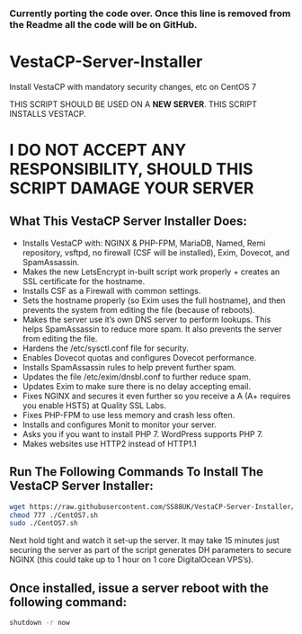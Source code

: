 ### Currently porting the code over. Once this line is removed from the Readme all the code will be on GitHub.

# VestaCP-Server-Installer
Install VestaCP with mandatory security changes, etc on CentOS 7

THIS SCRIPT SHOULD BE USED ON A **NEW SERVER**. THIS SCRIPT INSTALLS VESTACP.

# I DO NOT ACCEPT ANY RESPONSIBILITY, SHOULD THIS SCRIPT DAMAGE YOUR SERVER

## What This VestaCP Server Installer Does:

- Installs VestaCP with: NGINX & PHP-FPM, MariaDB, Named, Remi repository, vsftpd, no firewall (CSF will be installed), Exim, Dovecot, and SpamAssassin.
- Makes the new LetsEncrypt in-built script work properly + creates an SSL certificate for the hostname.
- Installs CSF as a Firewall with common settings.
- Sets the hostname properly (so Exim uses the full hostname), and then prevents the system from editing the file (because of reboots).
- Makes the server use it’s own DNS server to perform lookups. This helps SpamAssassin to reduce more spam. It also prevents the server from editing the file.
- Hardens the /etc/sysctl.conf file for security.
- Enables Dovecot quotas and configures Dovecot performance.
- Installs SpamAssassin rules to help prevent further spam.
- Updates the file /etc/exim/dnsbl.conf to further reduce spam.
- Updates Exim to make sure there is no delay accepting email.
- Fixes NGINX and secures it even further so you receive a A (A+ requires you enable HSTS) at Quality SSL Labs.
- Fixes PHP-FPM to use less memory and crash less often.
- Installs and configures Monit to monitor your server.
- Asks you if you want to install PHP 7. WordPress supports PHP 7.
- Makes websites use HTTP2 instead of HTTP1.1

## Run The Following Commands To Install The VestaCP Server Installer:

```bash
wget https://raw.githubusercontent.com/SS88UK/VestaCP-Server-Installer/master/CentOS7.sh -O ./CentOS7.sh
chmod 777 ./CentOS7.sh
sudo ./CentOS7.sh
```

Next hold tight and watch it set-up the server. It may take 15 minutes just securing the server as part of the script generates DH parameters to secure NGINX (this could take up to 1 hour on 1 core DigitalOcean VPS’s).

## Once installed, issue a server reboot with the following command:

```bash
shutdown -r now
```

